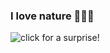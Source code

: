 ### __I love nature__ 🌲🌲🌲
![click for a surprise!](https://www.google.com/search?sca_esv=564199467&q=cat+in+soup+meme&tbm=isch&source=lnms&sa=X&ved=2ahUKEwiQ86bo7aCBAxWWF1kFHaU_CXcQ0pQJegQICxAB&biw=1472&bih=790&dpr=2#imgrc=nEudUBfOtT2i6M)

<!--
**tinarcheng/tinarcheng** is a ✨ _special_ ✨ repository because its `README.md` (this file) appears on your GitHub profile.

Here are some ideas to get you started:

- 🔭 I’m currently working on ...
- 🌱 I’m currently learning ...
- 👯 I’m looking to collaborate on ...
- 🤔 I’m looking for help with ...
- 💬 Ask me about ...
- 📫 How to reach me: ...
- 😄 Pronouns: ...
- ⚡ Fun fact: ...
-->
